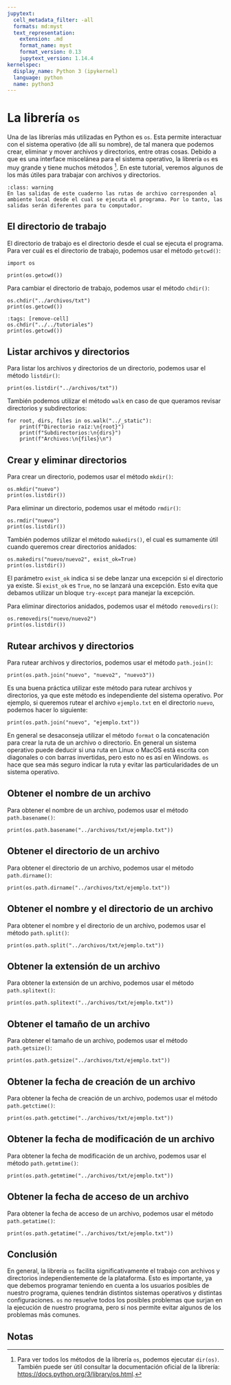 ```yaml
---
jupytext:
  cell_metadata_filter: -all
  formats: md:myst
  text_representation:
    extension: .md
    format_name: myst
    format_version: 0.13
    jupytext_version: 1.14.4
kernelspec:
  display_name: Python 3 (ipykernel)
  language: python
  name: python3
---
```

# La librería `os`

Una de las librerías más utilizadas en Python es `os`. Esta permite interactuar con el sistema operativo (de allí su nombre), de tal manera que podemos crear, eliminar y mover archivos y directorios, entre otras cosas. Debido a que es una interface miscelánea para el sistema operativo, la librería `os` es muy grande y tiene muchos métodos [^1]. En este tutorial, veremos algunos de los más útiles para trabajar con archivos y directorios.

```{admonition} Nota
:class: warning
En las salidas de este cuaderno las rutas de archivo corresponden al ambiente local desde el cual se ejecuta el programa. Por lo tanto, las salidas serán diferentes para tu computador.
```

## El directorio de trabajo

El directorio de trabajo es el directorio desde el cual se ejecuta el programa. Para ver cuál es el directorio de trabajo, podemos usar el método `getcwd()`:

```{code-cell} ipython3
import os

print(os.getcwd())
```

Para cambiar el directorio de trabajo, podemos usar el método `chdir()`:

```{code-cell} ipython3
os.chdir("../archivos/txt")
print(os.getcwd())
```

```{code-cell} ipython3
:tags: [remove-cell]
os.chdir("../../tutoriales")
print(os.getcwd())
```

## Listar archivos y directorios

Para listar los archivos y directorios de un directorio, podemos usar el método `listdir()`:

```{code-cell} ipython3
print(os.listdir("../archivos/txt"))
```

También podemos utilizar el método `walk` en caso de que queramos revisar directorios y subdirectorios:

```{code-cell} ipython3
for root, dirs, files in os.walk("../_static"): 
    print(f"Directorio raíz:\n{root}")
    print(f"Subdirectorios:\n{dirs}")
    print(f"Archivos:\n{files}\n")
```

## Crear y eliminar directorios

Para crear un directorio, podemos usar el método `mkdir()`:

```{code-cell} ipython3
os.mkdir("nuevo")
print(os.listdir())
```

Para eliminar un directorio, podemos usar el método `rmdir()`:

```{code-cell} ipython3
os.rmdir("nuevo")
print(os.listdir())
```

También podemos utilizar el método `makedirs()`, el cual es sumamente útil cuando queremos crear directorios anidados:

```{code-cell} ipython3
os.makedirs("nuevo/nuevo2", exist_ok=True)
print(os.listdir())
```

El parámetro `exist_ok` indica si se debe lanzar una excepción si el directorio ya existe. Si `exist_ok` es `True`, no se lanzará una excepción. Esto evita que debamos utilizar un bloque `try-except` para manejar la excepción.

Para eliminar directorios anidados, podemos usar el método `removedirs()`:

```{code-cell} ipython3
os.removedirs("nuevo/nuevo2")
print(os.listdir())
```

## Rutear archivos y directorios

Para rutear archivos y directorios, podemos usar el método `path.join()`:

```{code-cell} ipython3
print(os.path.join("nuevo", "nuevo2", "nuevo3"))
```

Es una buena práctica utilizar este método para rutear archivos y directorios, ya que este método es independiente del sistema operativo. Por ejemplo, si queremos rutear el archivo `ejemplo.txt` en el directorio `nuevo`, podemos hacer lo siguiente:

```{code-cell} ipython3
print(os.path.join("nuevo", "ejemplo.txt"))
```

En general se desaconseja utilizar el método `format` o la concatenación para crear la ruta de un archivo o directorio. En general un sistema operativo puede deducir si una ruta en Linux o MacOS está escrita con diagonales o con barras invertidas, pero esto no es así en Windows. `os` hace que sea más seguro indicar la ruta y evitar las particularidades de un sistema operativo.

## Obtener el nombre de un archivo

Para obtener el nombre de un archivo, podemos usar el método `path.basename()`:

```{code-cell} ipython3
print(os.path.basename("../archivos/txt/ejemplo.txt"))
```

## Obtener el directorio de un archivo

Para obtener el directorio de un archivo, podemos usar el método `path.dirname()`:

```{code-cell} ipython3
print(os.path.dirname("../archivos/txt/ejemplo.txt"))
```

## Obtener el nombre y el directorio de un archivo

Para obtener el nombre y el directorio de un archivo, podemos usar el método `path.split()`:

```{code-cell} ipython3
print(os.path.split("../archivos/txt/ejemplo.txt"))
```

## Obtener la extensión de un archivo

Para obtener la extensión de un archivo, podemos usar el método `path.splitext()`:

```{code-cell} ipython3
print(os.path.splitext("../archivos/txt/ejemplo.txt"))
```

## Obtener el tamaño de un archivo

Para obtener el tamaño de un archivo, podemos usar el método `path.getsize()`:

```{code-cell} ipython3
print(os.path.getsize("../archivos/txt/ejemplo.txt"))
```

## Obtener la fecha de creación de un archivo

Para obtener la fecha de creación de un archivo, podemos usar el método `path.getctime()`:

```{code-cell} ipython3
print(os.path.getctime("../archivos/txt/ejemplo.txt"))
```

## Obtener la fecha de modificación de un archivo

Para obtener la fecha de modificación de un archivo, podemos usar el método `path.getmtime()`:

```{code-cell} ipython3
print(os.path.getmtime("../archivos/txt/ejemplo.txt"))
```

## Obtener la fecha de acceso de un archivo

Para obtener la fecha de acceso de un archivo, podemos usar el método `path.getatime()`:

```{code-cell} ipython3
print(os.path.getatime("../archivos/txt/ejemplo.txt"))
```

## Conclusión

En general, la librería `os` facilita significativamente el trabajo con archivos y directorios independientemente de la plataforma. Esto es importante, ya que debemos programar teniendo en cuenta a los usuarios posibles de nuestro programa, quienes tendrán distintos sistemas operativos y distintas configuraciones. `os` no resuelve todos los posibles problemas que surjan en la ejecución de nuestro programa, pero sí nos permite evitar algunos de los problemas más comunes.

## Notas

[^1]: Para ver todos los métodos de la librería `os`, podemos ejecutar `dir(os)`. También puede ser útil consultar la documentación oficial de la librería: https://docs.python.org/3/library/os.html.
